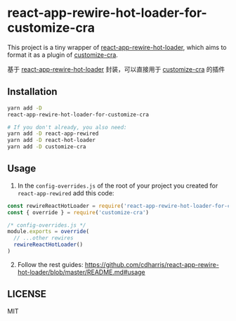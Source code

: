 # react-app-rewire-hot-loader-for-customize-cra
This project is a tiny wrapper of [react-app-rewire-hot-loader](https://github.com/cdharris/react-app-rewire-hot-loader), which aims to format it as a plugin of [customize-cra](https://github.com/arackaf/customize-cra).

基于 [react-app-rewire-hot-loader](https://github.com/cdharris/react-app-rewire-hot-loader) 封装，可以直接用于 [customize-cra](https://github.com/arackaf/customize-cra) 的插件
## Installation
```sh
yarn add -D 
react-app-rewire-hot-loader-for-customize-cra

# If you don't already, you also need:
yarn add -D react-app-rewired
yarn add -D react-hot-loader
yarn add -D customize-cra
```

## Usage
1. In the `config-overrides.js` of the root of your project you created for `react-app-rewired` add this code:

```js
const rewireReactHotLoader = require('react-app-rewire-hot-loader-for-customize-cra')
const { override } = require('customize-cra')

/* config-overrides.js */
module.exports = override(
  // ...other rewires
  rewireReactHotLoader()
)
```
2. Follow the rest guides: https://github.com/cdharris/react-app-rewire-hot-loader/blob/master/README.md#usage

## LICENSE 
MIT